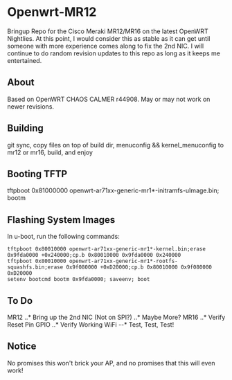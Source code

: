 Openwrt-MR12
============

Bringup Repo for the Cisco Meraki MR12/MR16 on the latest OpenWRT Nightlies. At this point, I would consider this as stable as it can get until someone with more experience comes along to fix the 2nd NIC. I will continue to do random revision updates to this repo as long as it keeps me entertained.


About
-----
Based on OpenWRT CHAOS CALMER r44908. May or may not work on newer revisions.

Building
--------
git sync, copy files on top of build dir, menuconfig && kernel_menuconfig to mr12 or mr16, build, and enjoy

Booting TFTP
-------
tftpboot 0x81000000 openwrt-ar71xx-generic-mr1*-initramfs-uImage.bin; bootm

Flashing System Images
-------
In u-boot, run the following commands:

	tftpboot 0x80010000 openwrt-ar71xx-generic-mr1*-kernel.bin;erase 0x9fda0000 +0x240000;cp.b 0x80010000 0x9fda0000 0x240000
	tftpboot 0x80010000 openwrt-ar71xx-generic-mr1*-rootfs-squashfs.bin;erase 0x9f080000 +0xD20000;cp.b 0x80010000 0x9f080000 0xD20000
	setenv bootcmd bootm 0x9fda0000; saveenv; boot

To Do
-----
MR12
..* Bring up the 2nd NIC (Not on SPI?)
..* Maybe More?
MR16
..* Verify Reset Pin GPIO
..* Verify Working WiFi
--* Test, Test, Test!

Notice
------
No promises this won't brick your AP, and no promises that this will even work!
